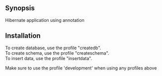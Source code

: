 ## Synopsis

Hibernate application using annotation

## Installation

To create database, use the profile "createdb".  
To create schema, use the profile "createschema".  
To insert data, use the profile "insertdata".  
  
Make sure to use the profile 'development' when using any profiles above

